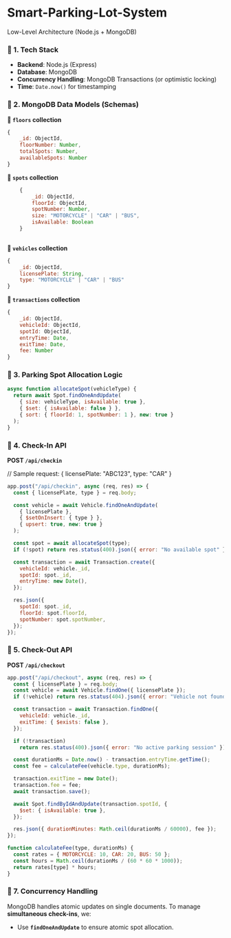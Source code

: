 # Smart-Parking-Lot-System


Low-Level Architecture (Node.js + MongoDB)

### 🧱 1. **Tech Stack**

- **Backend**: Node.js (Express)
- **Database**: MongoDB
- **Concurrency Handling**: MongoDB Transactions (or optimistic locking)
- **Time**: `Date.now()` for timestamping

### **🧩 2. MongoDB Data Models (Schemas)**

**🔹 `floors` collection**

```jsx
{
	_id: ObjectId,
	floorNumber: Number,
	totalSpots: Number,
	availableSpots: Number
}
```

**🔹 `spots` collection**

```jsx
	{
		_id: ObjectId,
		floorId: ObjectId,
		spotNumber: Number,
		size: "MOTORCYCLE" | "CAR" | "BUS",
		isAvailable: Boolean
	}	
	
```

**🔹 `vehicles` collection**

```jsx
{
	_id: ObjectId,
	licensePlate: String,
	type: "MOTORCYCLE" | "CAR" | "BUS"
}
```

**🔹 `transactions` collection**

```jsx
{
	_id: ObjectId,
	vehicleId: ObjectId,
	spotId: ObjectId,
	entryTime: Date,
	exitTime: Date,
	fee: Number
}
```

### 🔁 3. Parking Spot Allocation Logic

```jsx
async function allocateSpot(vehicleType) {
  return await Spot.findOneAndUpdate(
    { size: vehicleType, isAvailable: true },
    { $set: { isAvailable: false } },
    { sort: { floorId: 1, spotNumber: 1 }, new: true }
  );
}
```

### 🚗 4. Check-In API

**POST `/api/checkin`**

// Sample request: { licensePlate: "ABC123", type: "CAR" }

```jsx
app.post("/api/checkin", async (req, res) => {
  const { licensePlate, type } = req.body;

  const vehicle = await Vehicle.findOneAndUpdate(
    { licensePlate },
    { $setOnInsert: { type } },
    { upsert: true, new: true }
  );

  const spot = await allocateSpot(type);
  if (!spot) return res.status(400).json({ error: "No available spot" });

  const transaction = await Transaction.create({
    vehicleId: vehicle._id,
    spotId: spot._id,
    entryTime: new Date(),
  });

  res.json({
    spotId: spot._id,
    floorId: spot.floorId,
    spotNumber: spot.spotNumber,
  });
});
```

### 🚙 5. Check-Out API

**POST `/api/checkout`**

```jsx
app.post("/api/checkout", async (req, res) => {
  const { licensePlate } = req.body;
  const vehicle = await Vehicle.findOne({ licensePlate });
  if (!vehicle) return res.status(404).json({ error: "Vehicle not found" });

  const transaction = await Transaction.findOne({
    vehicleId: vehicle._id,
    exitTime: { $exists: false },
  });

  if (!transaction)
    return res.status(400).json({ error: "No active parking session" });

  const durationMs = Date.now() - transaction.entryTime.getTime();
  const fee = calculateFee(vehicle.type, durationMs);

  transaction.exitTime = new Date();
  transaction.fee = fee;
  await transaction.save();

  await Spot.findByIdAndUpdate(transaction.spotId, {
    $set: { isAvailable: true },
  });

  res.json({ durationMinutes: Math.ceil(durationMs / 60000), fee });
});

function calculateFee(type, durationMs) {
  const rates = { MOTORCYCLE: 10, CAR: 20, BUS: 50 };
  const hours = Math.ceil(durationMs / (60 * 60 * 1000));
  return rates[type] * hours;
}
```

### 🧷 7. Concurrency Handling

MongoDB handles atomic updates on single documents. To manage **simultaneous check-ins**, we:

- Use **`findOneAndUpdate`** to ensure atomic spot allocation.
